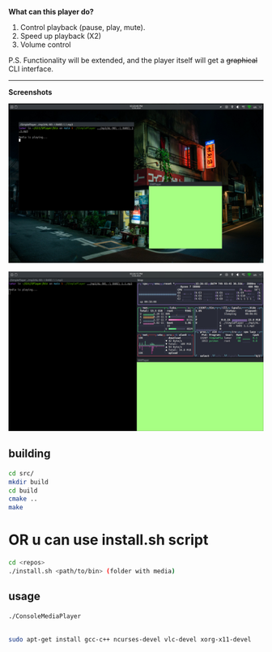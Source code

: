 **What can this player do?**

1. Control playback (pause, play, mute).
2. Speed up playback (X2)
3. Volume control

P.S. Functionality will be extended, and the player itself will get a ~~graphical~~ CLI interface.

---

**Screenshots**

![Preview](screenshots/example.png)

![System resource usage](screenshots/system_resource_usage.png)

## building 

```sh
cd src/
mkdir build
cd build
cmake ..
make
```
# OR u can use install.sh script

```sh
cd <repos>
./install.sh <path/to/bin> (folder with media)
```
## usage

```sh
./ConsoleMediaPlayer
```
## 
```sh
sudo apt-get install gcc-c++ ncurses-devel vlc-devel xorg-x11-devel
```
